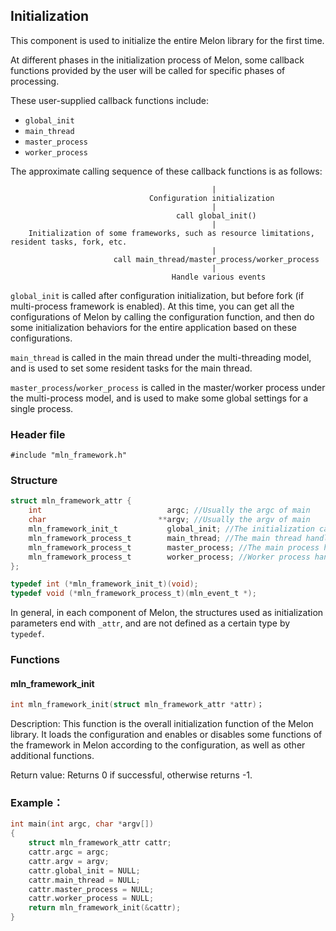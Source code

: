 ## Initialization

This component is used to initialize the entire Melon library for the first time.

At different phases in the initialization process of Melon, some callback functions provided by the user will be called for specific phases of processing.

These user-supplied callback functions include:

- `global_init`
- `main_thread`
- `master_process`
- `worker_process`

The approximate calling sequence of these callback functions is as follows:

```
                                             |
                               Configuration initialization
                                             |
                                     call global_init()
                                             |
    Initialization of some frameworks, such as resource limitations, resident tasks, fork, etc.
                                             |
                       call main_thread/master_process/worker_process
                                             |
                                    Handle various events
```

`global_init` is called after configuration initialization, but before fork (if multi-process framework is enabled). At this time, you can get all the configurations of Melon by calling the configuration function, and then do some initialization behaviors for the entire application based on these configurations.

`main_thread` is called in the main thread under the multi-threading model, and is used to set some resident tasks for the main thread.

`master_process`/`worker_process` is called in the master/worker process under the multi-process model, and is used to make some global settings for a single process.



### Header file

```
#include "mln_framework.h"
```



### Structure

```c
struct mln_framework_attr {
    int                            argc; //Usually the argc of main
    char                         **argv; //Usually the argv of main
    mln_framework_init_t           global_init; //The initialization callback function is generally used to initialize global variables. The callback will be called after the configuration is loaded.
    mln_framework_process_t        main_thread; //The main thread handler function, which we will dive into in the mutli-thread framework section
    mln_framework_process_t        master_process; //The main process handler function, which we will dive into in the multi-process framework section
    mln_framework_process_t        worker_process; //Worker process handlers, which we'll dive into in the multiprocessing framework section
};

typedef int (*mln_framework_init_t)(void);
typedef void (*mln_framework_process_t)(mln_event_t *);
```

In general, in each component of Melon, the structures used as initialization parameters end with `_attr`, and are not defined as a certain type by `typedef`.



### Functions



#### mln_framework_init

```c
int mln_framework_init(struct mln_framework_attr *attr)；
```

Description: This function is the overall initialization function of the Melon library. It loads the configuration and enables or disables some functions of the framework in Melon according to the configuration, as well as other additional functions.

Return value: Returns 0 if successful, otherwise returns -1.



### Example：

```c
int main(int argc, char *argv[])
{
    struct mln_framework_attr cattr;
    cattr.argc = argc;
    cattr.argv = argv;
    cattr.global_init = NULL;
    cattr.main_thread = NULL;
    cattr.master_process = NULL;
    cattr.worker_process = NULL;
    return mln_framework_init(&cattr);
}
```

